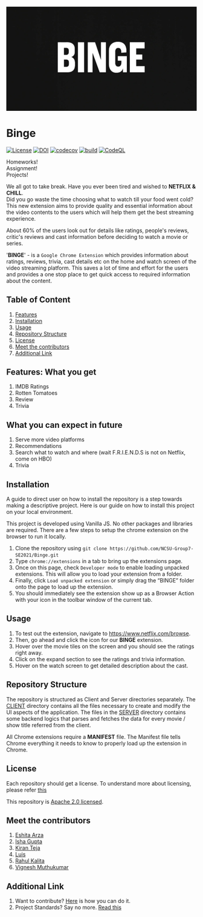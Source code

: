 <p align="center">

![Logo](client/assets/images/Binge.jpeg)

</p>

# Binge
<p align="center">

[![License](https://img.shields.io/github/license/NCSU-Group7-SE2021/Binge)](https://github.com/NCSU-Group7-SE2021/Binge/blob/main/LICENSE)
[![DOI](https://zenodo.org/badge/406509089.svg)](https://zenodo.org/badge/latestdoi/406509089)
[![codecov](https://codecov.io/gh/NCSU-Group7-SE2021/Binge/branch/main/graph/badge.svg?token=CLARNXH3Q0)](https://codecov.io/gh/NCSU-Group7-SE2021/Binge)
[![build](https://github.com/NCSU-Group7-SE2021/Binge/actions/workflows/node.js.yml/badge.svg)](https://github.com/NCSU-Group7-SE2021/Binge/actions/workflows/node.js.yml)
[![CodeQL](https://github.com/NCSU-Group7-SE2021/Binge/actions/workflows/code-ql.yml/badge.svg)](https://github.com/NCSU-Group7-SE2021/Binge/actions/workflows/code-ql.yml)


</p>

Homeworks!<br />
Assignment!<br />
Projects!<br />

We all got to take break. Have you ever been tired and wished to **NETFLIX & CHILL**. <br />
Did you go waste the time choosing what to watch till your food went cold? <br />
This new extension aims to provide quality and essential information about the video contents to the users which will help them get the best streaming experience. <br />

About 60% of the users look out for details like ratings, people's reviews, critic's reviews and cast information before deciding to watch a movie or series.

[comment]: <Although each of the streaming platform provides some suggestions based on peer likeability, user's watch pattern and their sophisticated recommendation engines, most of them don't serve some critical information available on the internet. Some common platforms like IMDB, Rotten Tomatoes still have a reputable rating and review mechanism which the world looks out for.>

'**BINGE**' - is a `Google Chrome Extension` which provides information about ratings, reviews, trivia, cast details etc on the home and watch screen of the video streaming platform. This saves a lot of time and effort for the users and provides a one stop place to get quick access to required information about the content. 



## Table of Content
1. [Features](#features-what-you-get)
2. [Installation](#installation)
3. [Usage](#usage)
4. [Repository Structure](#repository-structure)
5. [License](#license)
6. [Meet the contributors](#meet-the-contributors)
7. [Additional Link](#additional-link)


## Features: What you get

1. IMDB Ratings
2. Rotten Tomatoes
3. Review
4. Trivia

## What you can expect in future

1. Serve more video platforms
2. Recommendations
3. Search what to watch and where (wait F.R.I.E.N.D.S is not on Netflix, come on HBO)
4. Trivia

## Installation
A guide to direct user on how to install the repository is a step towards making a descriptive project. Here is our guide on how to install this project on your local environment.

This project is developed using Vanilla JS. No other packages and libraries are required. There are a few steps to setup the chrome extension on the browser to run it locally.

1. Clone the repository using `git clone https://github.com/NCSU-Group7-SE2021/Binge.git`
2. Type `chrome://extensions` in a tab to bring up the extensions page.
3. Once on this page, check `Developer mode` to enable loading unpacked extensions. This will allow you to load your extension from a folder.
4. Finally, click `Load unpacked extension` or simply drag the “BINGE” folder onto the page to load up the extension.
5. You should immediately see the extension show up as a Browser Action with your icon in the toolbar window of the current tab.


## Usage
1. To test out the extension, navigate to https://www.netflix.com/browse.
2. Then, go ahead and click the icon for our **BINGE** extension.
3. Hover over the movie tiles on the screen and you should see the ratings right away.
4. Click on the expand section to see the ratings and trivia information.
5. Hover on the watch screen to get detailed description about the cast.

## Repository Structure
The repository is structured as Client and Server directories separately. The [CLIENT](https://github.com/vickymhs/Binge/tree/readme/client) directory contains all the files necessary to create and modify the UI aspects of the application. The files in the [SERVER](https://github.com/vickymhs/Binge/tree/readme/server) directory contains some backend logics that parses and fetches the data for every movie / show title referred from the client.

All Chrome extensions require a **MANIFEST** file. The Manifest file tells Chrome everything it needs to know to properly load up the extension in Chrome. 

## License

Each repository should get a license. To understand more about licensing, please refer [this](https://docs.github.com/en/github/creating-cloning-and-archiving-repositories/creating-a-repository-on-github/licensing-a-repository)

This repository is [Apache 2.0 licensed](https://github.com/NCSU-Group7-SE2021/Binge/blob/main/LICENSE).  

## Meet the contributors

1. [Eshita Arza](https://github.com/ArzaEshita)
2. [Isha Gupta](https://github.com/isha-bansal0115)
3. [Kiran Teja](https://github.com/kirantejatummuri)
4. [Luis](https://github.com/lgdeloss)
5. [Rahul Kalita](https://github.com/rahulkalita8)
6. [Vignesh Muthukumar](https://github.com/vickymhs)

## Additional Link
1. Want to contribute? [Here](CONTRIBUTING.md) is how you can do it.
2. Project Standards? Say no more. [Read this](CODE_OF_CONDUCT.md)
